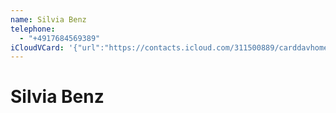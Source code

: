 ```yaml
---
name: Silvia Benz
telephone:
  - "+4917684569389"
iCloudVCard: '{"url":"https://contacts.icloud.com/311500889/carddavhome/card/66D5C83D-8398-4574-83D7-76D104D0CEBE.vcf","etag":"\"kmfhakud\"","data":"BEGIN:VCARD\r\nVERSION:3.0\r\nFN:\r\nN:Benz;Silvia;;;\r\nUID:B89A3A4B-6CB0-471E-9052-2A07F286665E\r\nPRODID:-//Apple Inc.//iOS 13.5.1//EN\r\nREV:2025-04-03T22:18:34Z\r\nORG:;\r\nTEL:+4917684569389\r\nEND:VCARD"}'
---
```

# Silvia Benz